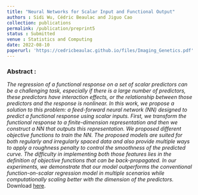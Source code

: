 ```yaml
---
title: "Neural Networks for Scalar Input and Functional Output"
authors : Sidi Wu, Cédric Beaulac and Jiguo Cao
collection: publications
permalink: /publication/preprint5
status : Submitted
venue : Statistics and Computing
date: 2022-08-10
paperurl: 'https://cedricbeaulac.github.io/files/Imaging_Genetics.pdf'
---
```


### Abstract :

*The regression of a functional response on a set of scalar predictors can be a challenging task, especially if there is a large number of predictors, these predictors have interaction effects, or the relationship between those predictors and the response is nonlinear. In this work, we propose a solution to this problem: a feed-forward neural network (NN) designed to predict a functional response using scalar inputs. First, we transform the functional response to a finite-dimension representation and then we construct a NN that outputs this representation. We proposed different objective functions to train the NN. The proposed models are suited for both regularly and irregularly spaced data and also provide multiple ways to apply a roughness penalty to control the smoothness of the predicted curve. The difficulty in implementing both those features lies in the definition of objective functions that can be back-propagated. In our experiments, we demonstrate that our model outperforms the conventional function-on-scalar regression model in multiple scenarios while computationally scaling better with the dimension of the predictors.*
Download [here](https://cedricbeaulac.github.io/files/Imaging_Genetics.pdf).
